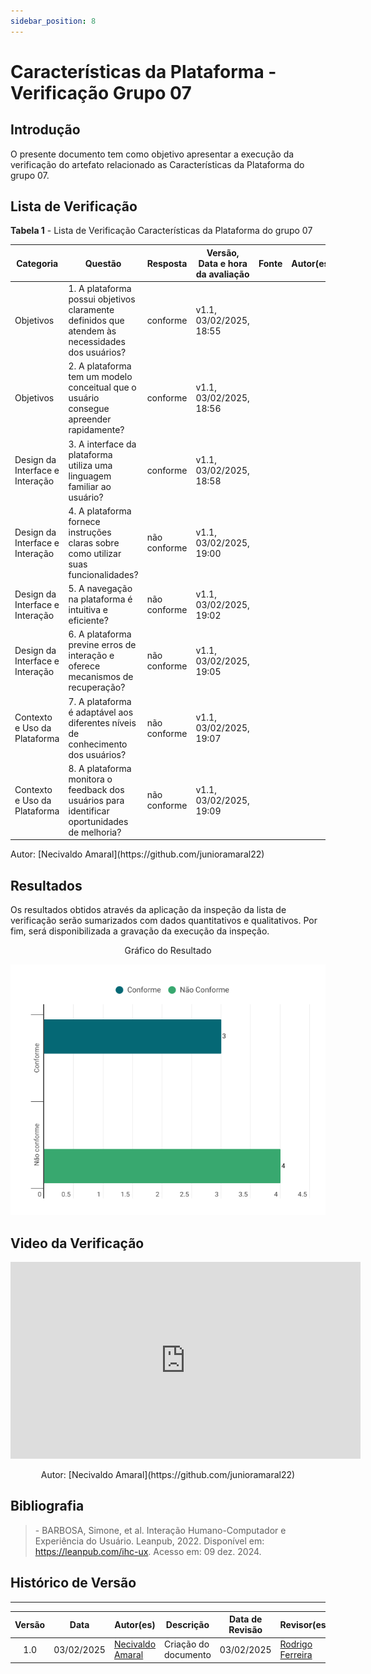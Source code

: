 ```yaml
---
sidebar_position: 8
---
```


# Características da Plataforma - Verificação Grupo 07

## Introdução

O presente documento tem como objetivo apresentar a execução da verificação do artefato relacionado as Características da Plataforma do grupo 07.

## Lista de Verificação

<p style={{ textAlign: 'center', fontSize: '18px' }}><b>Tabela 1</b> - Lista de Verificação Características da Plataforma do grupo 07</p>

| Categoria | Questão | Resposta | Versão, Data e hora da avaliação | Fonte | Autor(es) |
|-----------|---------|----------|----------------------------------|-------|-----------|
| Objetivos | 1. A plataforma possui objetivos claramente definidos que atendem às necessidades dos usuários?|     conforme     |   v1.1, 03/02/2025, 18:55        | |    |
| Objetivos | 2. A plataforma tem um modelo conceitual que o usuário consegue apreender rapidamente?|    conforme      |  v1.1, 03/02/2025, 18:56         | |   |
| Design da Interface e Interação | 3. A interface da plataforma utiliza uma linguagem familiar ao usuário?|    conforme      |     v1.1, 03/02/2025, 18:58      |  |      |
| Design da Interface e Interação | 4. A plataforma fornece instruções claras sobre como utilizar suas funcionalidades?|    não conforme      |      v1.1, 03/02/2025, 19:00     |  |   |
| Design da Interface e Interação | 5. A navegação na plataforma é intuitiva e eficiente?|  não conforme        |   v1.1, 03/02/2025, 19:02        | | |
| Design da Interface e Interação | 6. A plataforma previne erros de interação e oferece mecanismos de recuperação?|     não conforme     | v1.1, 03/02/2025, 19:05         | |  |
| Contexto e Uso da Plataforma | 7. A plataforma é adaptável aos diferentes níveis de conhecimento dos usuários?|    não conforme      |    v1.1, 03/02/2025, 19:07      | |    |
| Contexto e Uso da Plataforma | 8. A plataforma monitora o feedback dos usuários para identificar oportunidades de melhoria?|     não conforme     |   v1.1, 03/02/2025, 19:09       |  |  |


<p style={{ textAlign: 'center', fontSize: '17px' }}>Autor: [Necivaldo Amaral](https://github.com/junioramaral22) </p>

## Resultados

Os resultados obtidos através da aplicação da inspeção da lista de verificação serão sumarizados com dados quantitativos e qualitativos. Por fim, será disponibilizada a gravação da execução da inspeção.

<center>
<p style={{ textAlign: 'center', fontSize: '18px' }}>Gráfico do Resultado</p>

![Gráfico do Resultado](../../assets/caracGraf07.png)

</center>

## Video da Verificação 
<center>
<iframe width="560" height="315" src="https://www.youtube.com/embed/Svcg_H4ZQGM?si=L5NX8Fjyn4RtfkWT" title="YouTube video player" frameborder="0" allow="accelerometer; autoplay; clipboard-write; encrypted-media; gyroscope; picture-in-picture; web-share" referrerpolicy="strict-origin-when-cross-origin" allowfullscreen></iframe>

<p style={{ textAlign: 'center', fontSize: '17px' }}>Autor: [Necivaldo Amaral](https://github.com/junioramaral22)</p>

</center>


## Bibliografia

> \- BARBOSA, Simone, et al. Interação Humano-Computador e Experiência do Usuário. Leanpub, 2022. Disponível em: https://leanpub.com/ihc-ux. Acesso em: 09 dez. 2024.


## Histórico de Versão
---
| Versão | Data | Autor(es) | Descrição | Data de Revisão | Revisor(es) |
|:---:|:---:|---|---|:---:|---|
| 1.0 | 03/02/2025 | [Necivaldo Amaral](https://github.com/junioramaral22) | Criação do documento | 03/02/2025 |[Rodrigo Ferreira](https://github.com/rodwendrel)|